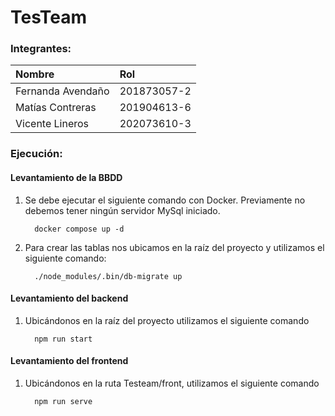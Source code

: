 # TesTeam

### Integrantes:
|Nombre|Rol|
|:--|:--|
|Fernanda Avendaño| 201873057-2 |
|Matías Contreras|201904613-6|
|Vicente Lineros|202073610-3|
### Ejecución:

#### Levantamiento de la BBDD

1. Se debe ejecutar el siguiente comando con Docker. Previamente no debemos tener ningún servidor MySql iniciado.

         docker compose up -d

2. Para crear las tablas nos ubicamos en la raíz del proyecto y utilizamos el siguiente comando:

         ./node_modules/.bin/db-migrate up

#### Levantamiento del backend

1. Ubicándonos en la raíz del proyecto utilizamos el siguiente comando
   
         npm run start

#### Levantamiento del frontend

1. Ubicándonos en la ruta Testeam/front, utilizamos el siguiente comando
    
         npm run serve
